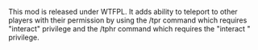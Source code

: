 This mod is released under WTFPL.
It adds ability to teleport to other players with their permission by using the /tpr command which requires "interact" privilege and the /tphr command which requires the "interact " privilege.
